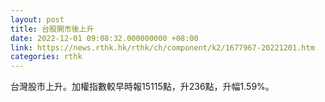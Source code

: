 ```yaml
---
layout: post
title: 台股開市後上升
date: 2022-12-01 09:08:32.000000000 +08:00
link: https://news.rthk.hk/rthk/ch/component/k2/1677967-20221201.htm
categories: rthk
---
```


台灣股市上升。加權指數較早時報15115點，升236點，升幅1.59%。
